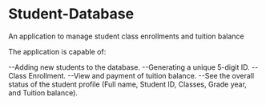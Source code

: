# Student-Database

An application to manage student class enrollments and tuition balance

The application is capable of:

--Adding new students to the database.
--Generating a unique 5-digit ID.
--Class Enrollment.
--View and payment of tuition balance.
--See the overall status of the student profile (Full name, Student ID, Classes, Grade year, and Tuition balance).
